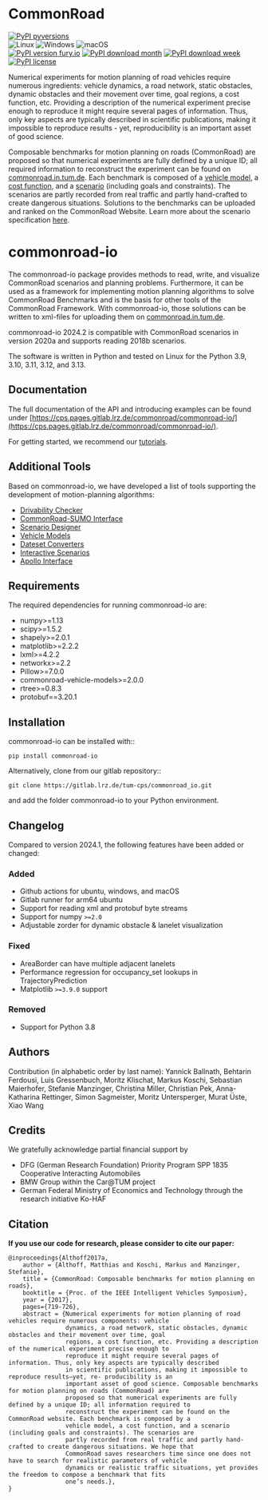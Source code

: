 # CommonRoad
[![PyPI pyversions](https://img.shields.io/pypi/pyversions/commonroad-io.svg)](https://pypi.python.org/pypi/commonroad-io/)  
![Linux](https://img.shields.io/badge/Linux-FCC624?style=for-the-badge&logo=linux&logoColor=black)
![Windows](https://img.shields.io/badge/Windows-0078D6?style=for-the-badge&logo=windows&logoColor=white)
![macOS](https://img.shields.io/badge/mac%20os-000000?style=for-the-badge&logo=macos&logoColor=F0F0F0)  
[![PyPI version fury.io](https://badge.fury.io/py/commonroad-io.svg)](https://pypi.python.org/pypi/commonroad-io/)
[![PyPI download month](https://img.shields.io/pypi/dm/commonroad-io.svg?label=PyPI%20downloads)](https://pypi.python.org/pypi/commonroad-io/) 
[![PyPI download week](https://img.shields.io/pypi/dw/commonroad-io.svg?label=PyPI%20downloads)](https://pypi.python.org/pypi/commonroad-io/)   
[![PyPI license](https://img.shields.io/pypi/l/commonroad-io.svg)](https://pypi.python.org/pypi/commonroad-io/)


Numerical experiments for motion planning of road vehicles require numerous ingredients: vehicle dynamics, 
a road network, static obstacles, dynamic obstacles and their movement over time, goal regions, a cost function, etc. 
Providing a description of the numerical experiment precise enough to reproduce it might require several pages of 
information. 
Thus, only key aspects are typically described in scientific publications, making it impossible to reproduce 
results - yet, reproducibility is an important asset of good science.

Composable benchmarks for motion planning on roads (CommonRoad) are proposed so that numerical experiments are fully 
defined by a unique ID; all required information to reconstruct the experiment can be found on [commonroad.in.tum.de](https://commonroad.in.tum.de/).
Each benchmark is composed of a [vehicle model](https://gitlab.lrz.de/tum-cps/commonroad-vehicle-models/blob/master/vehicleModels_commonRoad.pdf), 
a [cost function](https://gitlab.lrz.de/tum-cps/commonroad-cost-functions/blob/master/costFunctions_commonRoad.pdf), 
and a [scenario](https://commonroad.in.tum.de/scenarios/) (including goals and constraints). 
The scenarios are partly recorded from real traffic and partly hand-crafted to create dangerous situations. 
Solutions to the benchmarks can be uploaded and ranked on the CommonRoad Website.
Learn more about the scenario specification [here](https://gitlab.lrz.de/tum-cps/commonroad-scenarios/blob/master/documentation/XML_commonRoad_2020a.pdf).

# commonroad-io

The commonroad-io package provides methods to read, write, and visualize CommonRoad scenarios and planning problems. Furthermore, it can be used as a framework for implementing motion planning algorithms to solve CommonRoad Benchmarks and is the basis for other tools of the CommonRoad Framework.
With commonroad-io, those solutions can be written to xml-files for uploading them on [commonroad.in.tum.de](https://commonroad.in.tum.de/).

commonroad-io 2024.2 is compatible with CommonRoad scenarios in version 2020a and supports reading 2018b scenarios.

The software is written in Python and tested on Linux for the Python 3.9, 3.10, 3.11, 3.12, and 3.13.


## Documentation

The full documentation of the API and introducing examples can be found under [https://cps.pages.gitlab.lrz.de/commonroad/commonroad-io/](https://cps.pages.gitlab.lrz.de/commonroad/commonroad-io/).

For getting started, we recommend our [tutorials](https://commonroad.in.tum.de/commonroad-io).

## Additional Tools
Based on commonroad-io, we have developed a list of tools supporting the development of motion-planning algorithms:

* [Drivability Checker](https://commonroad.in.tum.de/tools/drivability-checker)
* [CommonRoad-SUMO Interface](https://commonroad.in.tum.de/tools/sumo-interface)
* [Scenario Designer](https://commonroad.in.tum.de/tools/scenario-designer)
* [Vehicle Models](https://commonroad.in.tum.de/tools/model-cost-functions)
* [Dateset Converters](https://gitlab.lrz.de/tum-cps/dataset-converters)
* [Interactive Scenarios](https://gitlab.lrz.de/tum-cps/commonroad-interactive-scenarios)
* [Apollo Interface](https://gitlab.lrz.de/tum-cps/commonroad-apollo-interface)

## Requirements

The required dependencies for running commonroad-io are:

* numpy>=1.13
* scipy>=1.5.2
* shapely>=2.0.1
* matplotlib>=2.2.2
* lxml>=4.2.2
* networkx>=2.2
* Pillow>=7.0.0
* commonroad-vehicle-models>=2.0.0
* rtree>=0.8.3
* protobuf==3.20.1

## Installation

commonroad-io can be installed with::

	pip install commonroad-io

Alternatively, clone from our gitlab repository::

	git clone https://gitlab.lrz.de/tum-cps/commonroad_io.git

and add the folder commonroad-io to your Python environment.

## Changelog
Compared to version 2024.1, the following features have been added or changed:

### Added
- Github actions for ubuntu, windows, and macOS
- Gitlab runner for arm64 ubuntu
- Support for reading xml and protobuf byte streams
- Support for numpy `>=2.0`
- Adjustable zorder for dynamic obstacle & lanelet visualization

### Fixed
- AreaBorder can have multiple adjacent lanelets
- Performance regression for occupancy_set lookups in TrajectoryPrediction
- Matplotlib `>=3.9.0` support

### Removed
- Support for Python 3.8


## Authors
Contribution (in alphabetic order by last name): Yannick Ballnath, Behtarin Ferdousi, Luis Gressenbuch, Moritz Klischat, 
Markus Koschi, Sebastian Maierhofer, Stefanie Manzinger, Christina Miller, Christian Pek, Anna-Katharina Rettinger, 
Simon Sagmeister, Moritz Untersperger, Murat Üste, Xiao Wang

## Credits
We gratefully acknowledge partial financial support by

* DFG (German Research Foundation) Priority Program SPP 1835 Cooperative Interacting Automobiles
* BMW Group within the Car@TUM project
* German Federal Ministry of Economics and Technology through the research initiative Ko-HAF

## Citation
**If you use our code for research, please consider to cite our paper:**
```
@inproceedings{Althoff2017a,
	author = {Althoff, Matthias and Koschi, Markus and Manzinger, Stefanie},
	title = {CommonRoad: Composable benchmarks for motion planning on roads},
	booktitle = {Proc. of the IEEE Intelligent Vehicles Symposium},
	year = {2017},
	pages={719-726},
	abstract = {Numerical experiments for motion planning of road vehicles require numerous components: vehicle 
	            dynamics, a road network, static obstacles, dynamic obstacles and their movement over time, goal 
	            regions, a cost function, etc. Providing a description of the numerical experiment precise enough to 
	            reproduce it might require several pages of information. Thus, only key aspects are typically described 
	            in scientific publications, making it impossible to reproduce results—yet, re- producibility is an 
	            important asset of good science. Composable benchmarks for motion planning on roads (CommonRoad) are 
	            proposed so that numerical experiments are fully defined by a unique ID; all information required to 
	            reconstruct the experiment can be found on the CommonRoad website. Each benchmark is composed by a 
	            vehicle model, a cost function, and a scenario (including goals and constraints). The scenarios are 
	            partly recorded from real traffic and partly hand-crafted to create dangerous situations. We hope that 
	            CommonRoad saves researchers time since one does not have to search for realistic parameters of vehicle 
	            dynamics or realistic traffic situations, yet provides the freedom to compose a benchmark that fits 
	            one’s needs.},
}
```

